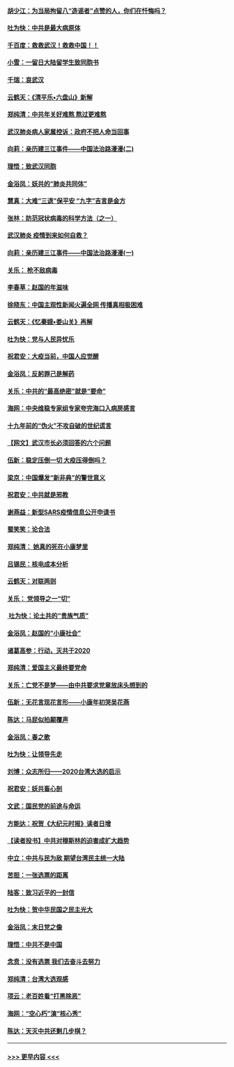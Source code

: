 #### [胡少江：为当局拘留八“造谣者”点赞的人，你们在忏悔吗？](../pages/nsc993/n11836801.md?t=02011831) 
#### [吐为快：中共是最大病原体](../pages/nsc993/n11836748.md?t=02011831) 
#### [千百度：救救武汉！救救中国！！](../pages/nsc993/n11836145.md?t=02011831) 
#### [小雪：一留日大陆留学生致同胞书](../pages/nsc993/n11834624.md?t=02011831) 
#### [千瑞：哀武汉](../pages/nsc993/n11833647.md?t=02011831) 
#### [云鹤天：《清平乐▪六盘山》新解](../pages/nsc993/n11833611.md?t=02011831) 
#### [郑纯清：中共年关好难熬 熬过更难熬](../pages/nsc993/n11833489.md?t=02011831) 
#### [武汉肺炎病人家属控诉：政府不把人命当回事](../pages/nsc993/n11833205.md?t=02011831) 
#### [向莉：亲历建三江事件——中国法治路漫漫(二)](../pages/nsc993/n11829102.md?t=02011831) 
#### [理悟：致武汉同胞](../pages/nsc993/n11831522.md?t=02011831) 
#### [金浴凤：妖共的“肺炎共同体”](../pages/nsc993/n11829448.md?t=02011831) 
#### [慧真：大难“三退”保平安 “九字”吉言是金方](../pages/nsc993/n11829501.md?t=02011831) 
#### [张林：防范冠状病毒的科学方法（之一）](../pages/nsc993/n11828618.md?t=02011831) 
#### [武汉肺炎 疫情到来如何自救？](../pages/nsc993/n11827632.md?t=02011831) 
#### [向莉：亲历建三江事件——中国法治路漫漫(一)](../pages/nsc993/n11827190.md?t=02011831) 
#### [关乐： 枪不敌病毒](../pages/nsc993/n11826746.md?t=02011831) 
#### [李春草：赵国的年滋味](../pages/nsc993/n11826321.md?t=02011831) 
#### [徐晓东：中国主观性新闻火遍全网 传播真相极困难](../pages/nsc993/n11826508.md?t=02011831) 
#### [云鹤天：《忆秦娥▪娄山关》再解](../pages/nsc993/n11824682.md?t=02011831) 
#### [吐为快：党与人民异忧乐](../pages/nsc993/n11824660.md?t=02011831) 
#### [祝君安：大疫当前，中国人应觉醒](../pages/nsc993/n11821946.md?t=02011831) 
#### [金浴凤：反躬罪己是解药](../pages/nsc993/n11820280.md?t=02011831) 
#### [关乐：中共的“最高绝密”就是“要命”](../pages/nsc993/n11816946.md?t=02011831) 
#### [海网：中央维稳专家组专家夸完海口入病房感言](../pages/nsc993/n11815138.md?t=02011831) 
#### [十九年前的“伪火”不攻自破的世纪谎言](../pages/nsc993/n11813238.md?t=02011831) 
#### [【网文】武汉市长必须回答的六个问题](../pages/nsc993/n11813848.md?t=02011831) 
#### [伍新：稳定压倒一切 大疫压得倒吗？](../pages/nsc993/n11812634.md?t=02011831) 
#### [梁京：中国爆发“新非典”的警世意义](../pages/nsc993/n11812554.md?t=02011831) 
#### [祝君安：中共就是邪教](../pages/nsc993/n11812431.md?t=02011831) 
#### [谢燕益：新型SARS疫情信息公开申请书](../pages/nsc993/n11808840.md?t=02011831) 
#### [蜀笑笑：论合法](../pages/nsc993/n11808064.md?t=02011831) 
#### [郑纯清： 她真的死在小康梦里](../pages/nsc993/n11806623.md?t=02011831) 
#### [吕锡民：核电成本分析](../pages/nsc993/n11806284.md?t=02011831) 
#### [云鹤天：对联两则](../pages/nsc993/n11805957.md?t=02011831) 
#### [关乐： 党领导之一“切”](../pages/nsc993/n11804505.md?t=02011831) 
#### [ 吐为快：论土共的“贵族气质”](../pages/nsc993/n11804490.md?t=02011831) 
#### [金浴凤：赵国的“小康社会”](../pages/nsc993/n11804452.md?t=02011831) 
#### [诸葛高参：行动，灭共于2020](../pages/nsc993/n11804120.md?t=02011831) 
#### [郑纯清：爱国主义最终要党命](../pages/nsc993/n11802197.md?t=02011831) 
#### [关乐：亡党不是梦——由中共要求党章放床头想到的](../pages/nsc993/n11802156.md?t=02011831) 
#### [伍新：无花言现花言形——小康年初哭吴花燕](../pages/nsc993/n11800044.md?t=02011831) 
#### [陈达：马屁似拍颠覆声](../pages/nsc993/n11800010.md?t=02011831) 
#### [金浴凤：春之歌](../pages/nsc993/n11797687.md?t=02011831) 
#### [吐为快：让领导先走](../pages/nsc993/n11797512.md?t=02011831) 
#### [刘博：众志所归——2020台湾大选的启示](../pages/nsc993/n11796878.md?t=02011831) 
#### [祝君安：妖共畜心剖](../pages/nsc993/n11794273.md?t=02011831) 
#### [文武：国民党的前途与命运](../pages/nsc993/n11794198.md?t=02011831) 
#### [方能达：祝贺《大纪元时报》读者日增](../pages/nsc993/n11793807.md?t=02011831) 
#### [【读者投书】中共对穆斯林的迫害成扩大趋势](../pages/nsc993/n11791371.md?t=02011831) 
#### [中立：中共与民为敌 期望台湾民主统一大陆](../pages/nsc993/n11790392.md?t=02011831) 
#### [苦胆：一张选票的距离](../pages/nsc993/n11788914.md?t=02011831) 
#### [陆客：致习近平的一封信](../pages/nsc993/n11788867.md?t=02011831) 
#### [吐为快：贺中华民国之民主光大](../pages/nsc993/n11788618.md?t=02011831) 
#### [金浴凤：末日党之像](../pages/nsc993/n11787475.md?t=02011831) 
#### [理悟：中共不是中国](../pages/nsc993/n11787463.md?t=02011831) 
#### [念贲：没有选票  我们去奋斗去努力](../pages/nsc993/n11787398.md?t=02011831) 
#### [郑纯清：台湾大选观感](../pages/nsc993/n11786210.md?t=02011831) 
#### [项云：老百姓看“打黑除恶”](../pages/nsc993/n11785398.md?t=02011831) 
#### [海网：“空心朽”演“核心秀”](../pages/nsc993/n11783874.md?t=02011831) 
#### [陈达：天灭中共还剩几步棋？](../pages/nsc993/n11783719.md?t=02011831) 

----
#### [ >>> 更早内容 <<< ](../indexes/nsc993-earlier.md)
